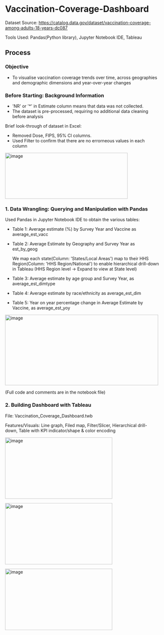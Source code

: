 # Vaccination-Coverage-Dashboard

Dataset Source: https://catalog.data.gov/dataset/vaccination-coverage-among-adults-18-years-dc087


Tools Used: Pandas(Python library), Jupyter Notebook IDE, Tableau

## Process

### Objective 
- To visualise vaccination coverage trends over time, across geographies and demographic dimensions and year-over-year changes

### Before Starting: Background Information
- 'NR' or '*' in Estimate column means that data was not collected. 
- The dataset is pre-processed, requiring no additional data cleaning before analysis

Brief look-through of dataset in Excel:

- Removed Dose, FIPS, 95% CI columns.
- Used Filter to confirm that there are no errorneous values in each column

<img width="400" height="150" alt="image" src="https://github.com/user-attachments/assets/c7a1551a-8123-472d-a882-d487be7af475" />



### 1. Data Wrangling:  Querying and Manipulation with Pandas 


Used Pandas in Jupyter Notebook IDE to obtain the various tables:

- Table 1: Average estimate (%) by Survey Year and Vaccine as average_est_vacc
  
- Table 2: Average Estimate by Geography and Survey Year as est_by_geog

   We map each state(Column: 'States/Local Areas') map to their HHS Region(Column: 'HHS Region/National') to enable hierarchical drill-down in Tableau (HHS Region level -> Expand to view at State level)

- Table 3: Average estimate by age group and Survey Year, as average_est_dimtype
  
- Table 4: Average estimate by race/ethnicity as average_est_dim

- Table 5: Year on year percentage change in Average Estimate by Vaccine, as average_est_yoy
 
 
 
<img width="500" height="230" alt="image" src="https://github.com/user-attachments/assets/cd91e8ef-b82c-45d8-949a-d3f1e5e7002e" />

(Full code and comments are in the notebook file)


### 2. Building Dashboard with Tableau 
File: Vaccination_Coverage_Dashboard.twb

Features/Visuals: Line graph, Filed map, Filter/Slicer, Hierarchical drill-down, Table with KPI indicator/shape & color encoding

<img width="350" height="200" alt="image" src="https://github.com/user-attachments/assets/618d124d-b2f9-40c1-bb73-68912a3c7546" />

<img width="350" height="200" alt="image" src="https://github.com/user-attachments/assets/806906db-fa63-4d71-b957-
6767c78561fe" />

<img width="350" height="200" alt="image" src="https://github.com/user-attachments/assets/a6e96097-a6d3-4c2b-83ea-062c35466e7d" />



